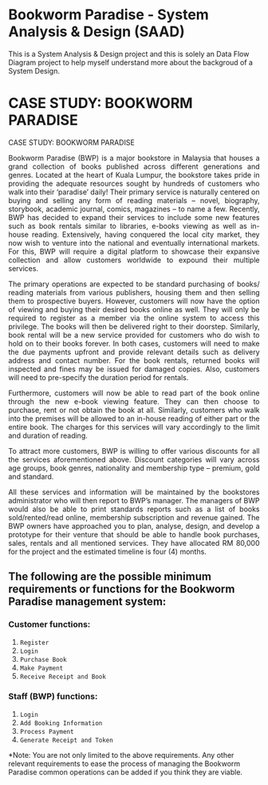 # Bookworm Paradise - System Analysis & Design (SAAD)
This is a System Analysis &amp; Design project and this is solely an Data Flow Diagram project to help myself understand more about the backgroud of a System Design.

# CASE STUDY: BOOKWORM PARADISE
CASE STUDY: BOOKWORM PARADISE

<div align="justify">

Bookworm Paradise (BWP) is a major bookstore in Malaysia that houses a grand collection of books published across different generations and genres. Located at the heart of Kuala Lumpur, the bookstore takes pride in providing the adequate resources sought by hundreds of customers who walk into their ‘paradise’ daily! Their primary service is naturally centered on buying and selling any form of reading materials – novel, biography, storybook, academic journal, comics, magazines – to name a few. Recently, BWP has decided to expand their services to include some new features such as book rentals similar to libraries, e-books viewing as well as in-house reading. Extensively, having conquered the local city market, they now wish to venture into the national and eventually international markets. For this, BWP will require a digital platform to showcase their expansive collection and allow customers worldwide to expound their multiple services.

The primary operations are expected to be standard purchasing of books/ reading materials from various publishers, housing them and then selling them to prospective buyers. However, customers will now have the option of viewing and buying their desired books online as well. They will only be required to register as a member via the online system to access this privilege. The books will then be delivered right to their doorstep. Similarly, book rental will be a new service provided for customers who do wish to hold on to their books forever. In both cases, customers will need to make the due payments upfront and provide relevant details such as delivery address and contact number. For the book rentals, returned books will inspected and fines may be issued for damaged copies. Also, customers will need to pre-specify the duration period for rentals. 

Furthermore, customers will now be able to read part of the book online through the new e-book viewing feature. They can then choose to purchase, rent or not obtain the book at all. Similarly, customers who walk into the premises will be allowed to an in-house reading of either part or the entire book. The charges for this services will vary accordingly to the limit and duration of reading. 

To attract more customers, BWP is willing to offer various discounts for all the services aforementioned above. Discount categories will vary across age groups, book genres, nationality and membership type – premium, gold and standard. 

All these services and information will be maintained by the bookstores administrator who will then report to BWP’s manager. The managers of BWP would also be able to print standards reports such as a list of books sold/rented/read online, membership subscription and revenue gained. The BWP owners have approached you to plan, analyse, design, and develop a prototype for their venture that should be able to handle book purchases, sales, rentals and all mentioned services. They have allocated RM 80,000 for the project and the estimated timeline is four (4) months.

</div>

## The following are the possible minimum requirements or functions for the Bookworm Paradise management system:
### Customer functions:
1.	`Register`
2.	`Login`
3.	`Purchase Book`
4.	`Make Payment`
5.	`Receive Receipt and Book`

### Staff (BWP) functions:
1.	`Login`
2.	`Add Booking Information`
3.	`Process Payment`
4.	`Generate Receipt and Token`

*Note: You are not only limited to the above requirements. Any other relevant requirements to ease the process of managing the Bookworm Paradise common operations can be added if you think they are viable. 
